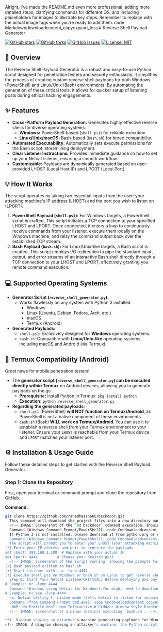 Alright, I've made the README.md even more professional, adding more detailed steps, clarifying commands for different OS, and including placeholders for images to illustrate key steps. Remember to replace <!-- IMAGE: [Description of image] --> with the actual image tags when you're ready to add them. code Markdowndownloadcontent_copyexpand_less    # Reverse Shell Payload Generator

[![GitHub stars](https://img.shields.io/github/stars/rahadhasan666/backdoor?style=social)](https://github.com/rahadhasan666/backdoor/stargazers)
[![GitHub forks](https://img.shields.io/github/forks/rahadhasan666/backdoor?style=social)](https://github.com/rahadhasan666/backdoor/network/members)
[![GitHub issues](https://img.shields.io/github/issues/rahadhasan666/backdoor)](https://github.com/rahadhasan666/backdoor/issues)
[![License: MIT](https://img.shields.io/badge/License-MIT-yellow.svg)](https://opensource.org/licenses/MIT)

## 🚀 Overview

The Reverse Shell Payload Generator is a robust and easy-to-use Python script designed for penetration testers and security enthusiasts. It simplifies the process of creating custom reverse shell payloads for both Windows (PowerShell) and Linux/Unix (Bash) environments. By automating the generation of these critical tools, it allows for quicker setup of listening posts during ethical hacking engagements.

## ✨ Features

*   **Cross-Platform Payload Generation:** Generates highly effective reverse shells for diverse operating systems.
    *   **Windows:** PowerShell-based (`shell.ps1`) for reliable execution.
    *   **Linux/Unix/macOS:** Bash-based (`bash.sh`) for broad compatibility.
*   **Automated Executability:** Automatically sets execute permissions for the Bash script, streamlining deployment.
*   **Clear Listener Instructions:** Provides immediate guidance on how to set up your Netcat listener, ensuring a smooth workflow.
*   **Customizable:** Payloads are dynamically generated based on user-provided LHOST (Local Host IP) and LPORT (Local Port).

## 💡 How It Works

The script operates by taking two essential inputs from the user: your attacking machine's IP address (LHOST) and the port you wish to listen on (LPORT).

1.  **PowerShell Payload (`shell.ps1`):** For Windows targets, a PowerShell script is crafted. This script initiates a TCP connection to your specified LHOST and LPORT. Once connected, it enters a loop to continuously receive commands from your listener, execute them locally on the Windows machine, and relay the command output back over the established TCP stream.
2.  **Bash Payload (`bash.sh`):** For Linux/Unix-like targets, a Bash script is created. This script employs I/O redirection to pipe the standard input, output, and error streams of an interactive Bash shell directly through a TCP connection to your LHOST and LPORT, effectively granting you remote command execution.

<!-- IMAGE: A diagram showing an attacker's machine, the Python script generating payloads, and then two arrows pointing to a Windows target and a Linux target, illustrating the payload types. -->

## 💻 Supported Operating Systems

*   **Generator Script (`reverse_shell_generator.py`):**
    *   Works flawlessly on any system with Python 3 installed:
        *   Windows
        *   Linux (Ubuntu, Debian, Fedora, Arch, etc.)
        *   macOS
        *   Termux (Android)
*   **Generated Payloads:**
    *   `shell.ps1`: Exclusively designed for **Windows** operating systems.
    *   `bash.sh`: Compatible with **Linux/Unix-like** operating systems, including macOS and Android (via Termux).

## 📱 Termux Compatibility (Android)

Great news for mobile penetration testers!

*   The **generator script (`reverse_shell_generator.py`) can be executed directly within Termux** on Android devices, allowing you to generate payloads on the go.
    *   **Prerequisite:** Install Python in Termux: `pkg install python`
    *   **Execution:** `python reverse_shell_generator.py`
*   **Regarding the generated payloads:**
    *   `shell.ps1` (PowerShell) **will NOT function on Termux/Android**, as PowerShell is not a native component of these environments.
    *   `bash.sh` (Bash) **WILL work on Termux/Android**. You can use it to establish a reverse shell *from* your Termux environment *to* your listener. Ensure your `LHOST` is reachable from your Termux device and `LPORT` matches your listener port.

## ⚙️ Installation & Usage Guide

Follow these detailed steps to get started with the Reverse Shell Payload Generator.

### Step 1: Clone the Repository

First, open your terminal or command prompt and clone the repository from GitHub.

**Command:**

```bash
git clone https://github.com/rahadhasan666/backdoor.git
  This command will download the project files into a new directory named backdoor in your current working directory.<!-- IMAGE: Screenshot of the `git clone` command execution in a terminal. -->Step 2: Navigate into the Project DirectoryChange your current directory to the newly cloned backdoor repository.Command: code Bashdownloadcontent_copyexpand_lessIGNORE_WHEN_COPYING_STARTIGNORE_WHEN_COPYING_END    cd backdoor
  <!-- IMAGE: Screenshot of the `cd backdoor` command execution, showing the prompt changing. -->Step 3: Ensure Python 3 is InstalledThis script requires Python 3. You can verify your Python version:Command (Linux/macOS/Termux): code Bashdownloadcontent_copyexpand_lessIGNORE_WHEN_COPYING_STARTIGNORE_WHEN_COPYING_END    python3 --version
  Command (Windows Command Prompt/PowerShell): code Cmddownloadcontent_copyexpand_lessIGNORE_WHEN_COPYING_STARTIGNORE_WHEN_COPYING_END    python --version
  If Python 3 is not installed, please download it from python.org or use your system's package manager:Debian/Ubuntu: sudo apt update && sudo apt install python3Fedora/RHEL: sudo dnf install python3Arch Linux: sudo pacman -S pythonStep 4: Run the Generator ScriptNow, execute the reverse_shell_generator.py script.Command (Linux/macOS/Termux): code Bashdownloadcontent_copyexpand_lessIGNORE_WHEN_COPYING_STARTIGNORE_WHEN_COPYING_END    python3 reverse_shell_generator.py
  Command (Windows Command Prompt/PowerShell): code Cmddownloadcontent_copyexpand_lessIGNORE_WHEN_COPYING_STARTIGNORE_WHEN_COPYING_END    python reverse_shell_generator.py
  The script will prompt you to enter your LHOST (your attacking machine's IP address) and LPORT (the port you'll use for listening).Example Interaction: code Codedownloadcontent_copyexpand_lessIGNORE_WHEN_COPYING_STARTIGNORE_WHEN_COPYING_END    [+] Reverse Shell Payload Generator
[*] Enter your IP address and port to generate the payloads
set lhost: 192.168.1.100  # Replace with your actual IP
set lport: 4444         # Choose your desired port
  <!-- IMAGE: Screenshot of the script running, showing the prompts for LHOST and LPORT, and the user input. -->Step 5: Output and Next StepsUpon successful execution, the script will generate two files (shell.ps1 and bash.sh) and provide instructions for the next steps: code Codedownloadcontent_copyexpand_lessIGNORE_WHEN_COPYING_STARTIGNORE_WHEN_COPYING_END    [+] PowerShell payload written to shell.ps1
[+] Bash payload written to bash.sh
[+] Start listener with: nc -lvnp 4444
[!] Execute shell.ps1 on Windows or bash.sh on Linux to get reverse shell
  Step 6: Start Your Netcat ListenerCRITICAL: Before deploying any payload, you MUST set up a listener on your attacking machine (LHOST) to catch the incoming shell connection.Command (Linux/macOS/Termux): code Bashdownloadcontent_copyexpand_lessIGNORE_WHEN_COPYING_STARTIGNORE_WHEN_COPYING_END    nc -lvnp <YOUR_LPORT>
# Example: nc -lvnp 4444
  Command (Windows using Netcat for Windows):You might need to download a Netcat binary for Windows. code Cmddownloadcontent_copyexpand_lessIGNORE_WHEN_COPYING_STARTIGNORE_WHEN_COPYING_END    nc.exe -lvnp <YOUR_LPORT>
# Example: nc.exe -lvnp 4444
  nc: Netcat utility-l: Listen mode (tells Netcat to listen for incoming connections)-v: Verbose output (provides more information)-n: Numeric-only IP addresses (prevents DNS lookups, speeding up connection)-p: Specifies the port to listen on<!-- IMAGE: Screenshot of a Netcat listener running, showing it waiting for a connection. -->Step 7: Execute Payloads on Target SystemTransfer the appropriate generated payload to your target system and execute it.🎯 On a Windows Target:Transfer shell.ps1 to the Windows machine (e.g., via a web server, USB drive, etc.).Execute it via PowerShell. For more discreet execution or to bypass some restrictions, you might use:Command (PowerShell): code Powershelldownloadcontent_copyexpand_lessIGNORE_WHEN_COPYING_STARTIGNORE_WHEN_COPYING_END    powershell.exe -File shell.ps1
  Command (from Command Prompt cmd.exe): code Cmddownloadcontent_copyexpand_lessIGNORE_WHEN_COPYING_STARTIGNORE_WHEN_COPYING_END    powershell.exe -NoP -NonI -W Hidden -Exec Bypass -File shell.ps1
  -NoP: No Profile-NonI: Non Interactive-W Hidden: Window Style Hidden (runs without showing a window)-Exec Bypass: Execution Policy Bypass (allows unsigned scripts to run)(Note: Bypassing execution policies might require administrative privileges or specific system configurations. Always understand the context of the target system.)<!-- IMAGE: Screenshot of a Windows command prompt or PowerShell window executing `shell.ps1`. -->🐧 On a Linux/Unix/macOS/Termux Target:Transfer bash.sh to the target machine.Execute it directly. The script already handles making bash.sh executable.Command: code Bashdownloadcontent_copyexpand_lessIGNORE_WHEN_COPYING_STARTIGNORE_WHEN_COPYING_END    ./bash.sh
  <!-- IMAGE: Screenshot of a Linux terminal executing `bash.sh`. -->⚠️ Important NoteThis tool is strictly intended for educational purposes, ethical hacking, and authorized penetration testing only. Any unauthorized use, misuse, or deployment against systems for which you do not have explicit permission is illegal and unethical. The creators and maintainers of this tool disclaim any responsibility for illicit use. Always ensure you operate within legal and ethical boundaries.🤝 ContributingContributions are welcome! If you have suggestions for improvements, bug fixes, or new features, please feel free to:Fork the repository.Create a new branch (git checkout -b feature/AmazingFeature).Commit your changes (git commit -m 'Add some AmazingFeature').Push to the branch (git push origin feature/AmazingFeature).Open a Pull Request.📜 LicenseThis project is licensed under the MIT License. See the LICENSE file for full details. code Codedownloadcontent_copyexpand_lessIGNORE_WHEN_COPYING_STARTIGNORE_WHEN_COPYING_END    **Here are the images you requested for the `README.md`:**

**1. Diagram showing an attacker's machine generating payloads for Windows and Linux targets.**
<!-- IMAGE: A diagram showing an attacker's machine, the Python script generating payloads, and then two arrows pointing to a Windows target and a Linux target, illustrating the payload types. -->
  
